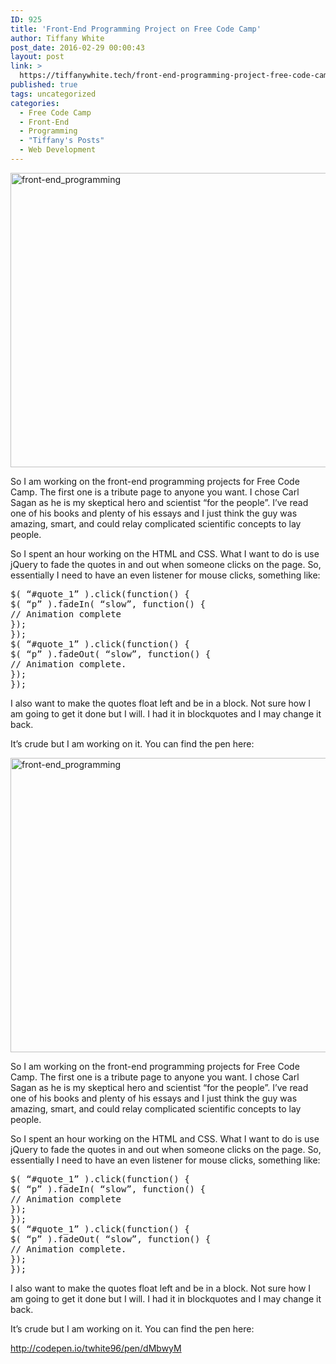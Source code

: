 ```yaml
---
ID: 925
title: 'Front-End Programming Project on Free Code Camp'
author: Tiffany White
post_date: 2016-02-29 00:00:43
layout: post
link: >
  https://tiffanywhite.tech/front-end-programming-project-free-code-camp/
published: true
tags: uncategorized
categories:
  - Free Code Camp
  - Front-End
  - Programming
  - "Tiffany's Posts"
  - Web Development
---
```



<img class="aligncenter" src="http://helloburgh.me/wp-content/uploads/2016/02/carl_sagan.jpg" alt="front-end_programming" width="624" height="471" />

So I am working on the front-end programming projects for Free Code Camp. The first one is a tribute page to anyone you want. I chose Carl Sagan as he is my skeptical hero and scientist “for the people”. I’ve read one of his books and plenty of his essays and I just think the guy was amazing, smart, and could relay complicated scientific concepts to lay people.

So I spent an hour working on the HTML and CSS. What I want to do is use jQuery to fade the quotes in and out when someone clicks on the page. So, essentially I need to have an even listener for mouse clicks, something like:
<pre class="lang:javascript decode:1 ">$( “#quote_1” ).click(function() {
$( “p” ).fadeIn( “slow”, function() {
// Animation complete
});
});
$( “#quote_1” ).click(function() {
$( “p” ).fadeOut( “slow”, function() {
// Animation complete.
});
});
</pre>
I also want to make the quotes float left and be in a block. Not sure how I am going to get it done but I will. I had it in blockquotes and I may change it back.

It’s crude but I am working on it. You can find the pen here:




<img class="aligncenter" src="http://helloburgh.me/wp-content/uploads/2016/02/carl_sagan.jpg" alt="front-end_programming" width="624" height="471" />

So I am working on the front-end programming projects for Free Code Camp. The first one is a tribute page to anyone you want. I chose Carl Sagan as he is my skeptical hero and scientist “for the people”. I’ve read one of his books and plenty of his essays and I just think the guy was amazing, smart, and could relay complicated scientific concepts to lay people.

So I spent an hour working on the HTML and CSS. What I want to do is use jQuery to fade the quotes in and out when someone clicks on the page. So, essentially I need to have an even listener for mouse clicks, something like:
<pre class="lang:javascript decode:1 ">$( “#quote_1” ).click(function() {
$( “p” ).fadeIn( “slow”, function() {
// Animation complete
});
});
$( “#quote_1” ).click(function() {
$( “p” ).fadeOut( “slow”, function() {
// Animation complete.
});
});
</pre>
I also want to make the quotes float left and be in a block. Not sure how I am going to get it done but I will. I had it in blockquotes and I may change it back.

It’s crude but I am working on it. You can find the pen here:





http://codepen.io/twhite96/pen/dMbwyM
